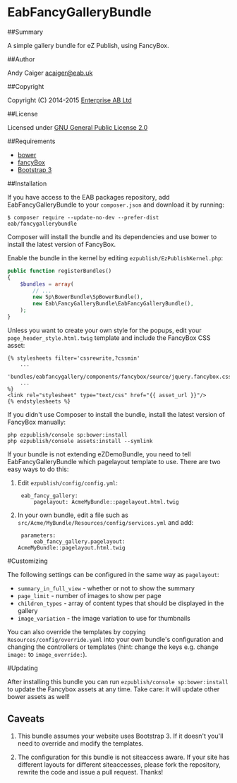 EabFancyGalleryBundle
=====================

##Summary

A simple gallery bundle for eZ Publish, using FancyBox.

##Author

Andy Caiger <acaiger@eab.uk>

##Copyright

Copyright (C) 2014-2015 [Enterprise AB Ltd](http://eab.uk)

##License

Licensed under [GNU General Public License 2.0](http://www.gnu.org/licenses/gpl-2.0.html)

##Requirements

* [bower](http://bower.io)
* [fancyBox](https://libraries.io/bower/fancyBox)
* [Bootstrap 3](http://getbootstrap.com/)

##Installation

If you have access to the EAB packages repository, add EabFancyGalleryBundle
to your `composer.json` and download it by running:

    $ composer require --update-no-dev --prefer-dist eab/fancygallerybundle

Composer will install the bundle and its dependencies and use bower to install
the latest version of FancyBox.

Enable the bundle in the kernel by editing `ezpublish/EzPublishKernel.php`:

``` php
public function registerBundles()
{
    $bundles = array(
        // ...
        new Sp\BowerBundle\SpBowerBundle(),
        new Eab\FancyGalleryBundle\EabFancyGalleryBundle(),
    );
}
```

Unless you want to create your own style for the popups, edit
your `page_header_style.html.twig` template and include the FancyBox CSS asset:

    {% stylesheets filter='cssrewrite,?cssmin'
        ...
        'bundles/eabfancygallery/components/fancybox/source/jquery.fancybox.css'
        ...
    %}
    <link rel="stylesheet" type="text/css" href="{{ asset_url }}"/>
    {% endstylesheets %}

If you didn't use Composer to install the bundle, install the latest version of
FancyBox manually:

    php ezpublish/console sp:bower:install
    php ezpublish/console assets:install --symlink

If your bundle is not extending eZDemoBundle, you need to tell EabFancyGalleryBundle
which pagelayout template to use. There are two easy ways to do this:

1. Edit `ezpublish/config/config.yml`:

        eab_fancy_gallery:
            pagelayout: AcmeMyBundle::pagelayout.html.twig

2. In your own bundle, edit a file such as `src/Acme/MyBundle/Resources/config/services.yml` and add:

        parameters:
            eab_fancy_gallery.pagelayout: AcmeMyBundle::pagelayout.html.twig

#Customizing

The following settings can be configured in the same way as `pagelayout`:

* `summary_in_full_view` - whether or not to show the summary
* `page_limit` - number of images to show per page
* `children_types` - array of content types that should be displayed in the gallery
* `image_variation` - the image variation to use for thumbnails

You can also override the templates by copying `Resources/config/override.yaml`
into your own bundle's configuration and changing the controllers or templates
(hint: change the keys e.g. change `image:` to `image_override:`).

#Updating

After installing this bundle you can run `ezpublish/console sp:bower:install`
to update the Fancybox assets at any time. Take care: it will update other
bower assets as well!

## Caveats

1. This bundle assumes your website uses Bootstrap 3. If it doesn't you'll need
to override and modify the templates.

2. The configuration for this bundle is not siteaccess aware. If your site has
different layouts for different siteaccesses, please fork the repository,
rewrite the code and issue a pull request. Thanks!
